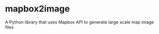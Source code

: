mapbox2image
============

A Python library that uses Mapbox API to generate large scale map image files
